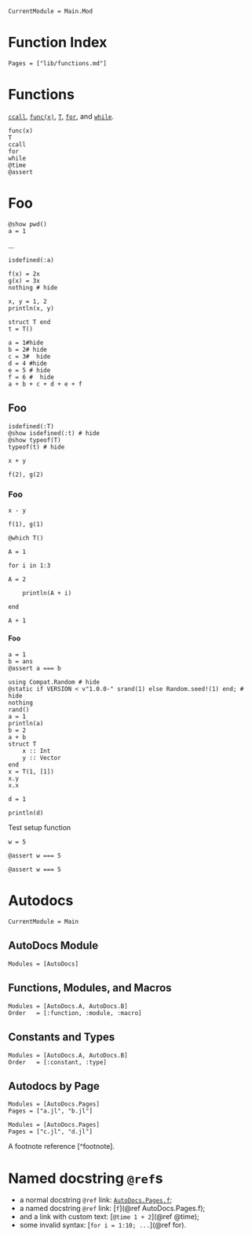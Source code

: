 
```@meta
CurrentModule = Main.Mod
```

# Function Index

```@index
Pages = ["lib/functions.md"]
```

# Functions

[`ccall`](@ref), [`func(x)`](@ref), [`T`](@ref), [`for`](@ref), and [`while`](@ref).

```@docs
func(x)
T
ccall
for
while
@time
@assert
```

# Foo

```@example
@show pwd()
a = 1
```

...

```@example
isdefined(:a)
```

```@example 1
f(x) = 2x
g(x) = 3x
nothing # hide
```

```@example 2
x, y = 1, 2
println(x, y)
```

```@example 3
struct T end
t = T()
```

```@example hide-all-the-things
a = 1#hide
b = 2# hide
c = 3#  hide
d = 4 #hide
e = 5 # hide
f = 6 #  hide
a + b + c + d + e + f
```

## Foo

```@example 3
isdefined(:T)
@show isdefined(:t) # hide
@show typeof(T)
typeof(t) # hide
```

```@example 2
x + y
```

```@example 1
f(2), g(2)
```

### Foo

```@example 2
x - y
```

```@example 1
f(1), g(1)
```

```@example 3
@which T()
```

```@example continued-code
A = 1
```
```@example continued-code; continued = true
for i in 1:3
```
```@example
A = 2
```
```@example continued-code; continued = true
    println(A + i)
```
```@example continued-code
end
```
```@example continued-code
A + 1
```

#### Foo

```@example
a = 1
b = ans
@assert a === b
```

```@repl
using Compat.Random # hide
@static if VERSION < v"1.0.0-" srand(1) else Random.seed!(1) end; # hide
nothing
rand()
a = 1
println(a)
b = 2
a + b
struct T
    x :: Int
    y :: Vector
end
x = T(1, [1])
x.y
x.x
```

```@repl 1
d = 1
```

```@repl 1
println(d)
```

Test setup function

```@setup testsetup
w = 5
```

```@example testsetup
@assert w === 5
```

```@repl testsetup
@assert w === 5
```

# Autodocs

```@meta
CurrentModule = Main
```

## AutoDocs Module

```@autodocs
Modules = [AutoDocs]
```

## Functions, Modules, and Macros

```@autodocs
Modules = [AutoDocs.A, AutoDocs.B]
Order   = [:function, :module, :macro]
```

## Constants and Types

```@autodocs
Modules = [AutoDocs.A, AutoDocs.B]
Order   = [:constant, :type]
```

## Autodocs by Page

```@autodocs
Modules = [AutoDocs.Pages]
Pages = ["a.jl", "b.jl"]
```

```@autodocs
Modules = [AutoDocs.Pages]
Pages = ["c.jl", "d.jl"]
```

A footnote reference [^footnote].

# Named docstring `@ref`s

  * a normal docstring `@ref` link: [`AutoDocs.Pages.f`](@ref);
  * a named docstring `@ref` link: [`f`](@ref AutoDocs.Pages.f);
  * and a link with custom text: [`@time 1 + 2`](@ref @time);
  * some invalid syntax: [`for i = 1:10; ...`](@ref for).
